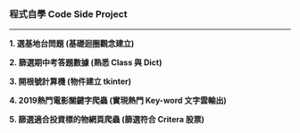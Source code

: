 ### 程式自學 Code Side Project
---

**1. 選基地台問題 (基礎迴圈觀念建立)**

**2. 篩選期中考答題數據 (熟悉 Class 與 Dict)**

**3. 開根號計算機 (物件建立 tkinter)**

**4. 2019熱門電影關鍵字爬蟲 (實現熱門 Key-word 文字雲輸出)**

**5. 篩選適合投資標的物網頁爬蟲 (篩選符合 Critera 股票)**